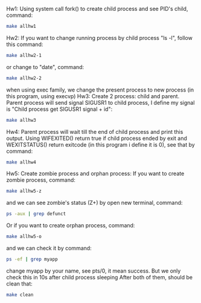 Hw1:
Using system call fork() to create child process and see PID's child, command:
```bash
make allhw1
```
Hw2:
If you want to change running process by child process "ls -l", follow this command:
```bash
make allhw2-1
```
or change to "date", command:
```bash
make allhw2-2
```
when using exec family, we change the present process to new process (in this program, using execvp)
Hw3:
Create 2 process: child and parent. Parent process will send signal SIGUSR1 to child process, I define my signal is "Child process get SIGUSR1 signal + id":
```bash
make allhw3
```
Hw4:
Parent process will wait till the end of child process and print this output. Using WIFEXITED() return true if child process ended by exit and WEXITSTATUS() return exitcode (in this program i define it is 0), see that by command:
```bash
make allhw4
```
Hw5:
Create zombie process and orphan process:
If you want to create zombie process, command:
```bash
make allhw5-z
```
and we can see zombie's status (Z+) by open new terminal, command:
```bash
ps -aux | grep defunct
```
Or if you want to create orphan process, command:
```bash
make allhw5-o
```
and we can check it by command:
```bash
ps -ef | grep myapp
```
change myapp by your name, see pts/0, it mean success. But we only check this in 10s after child process sleeping
After both of them, should be clean that:
```bash
make clean
```